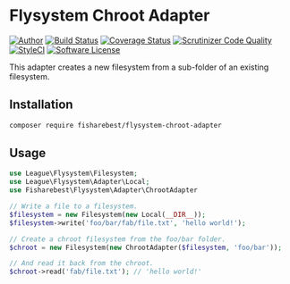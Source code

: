 # Flysystem Chroot Adapter

[![Author](http://img.shields.io/badge/author-@fisharebest-blue.svg?style=flat-square)](https://github.com/fisharebest)
[![Build Status](https://travis-ci.org/fisharebest/flysystem-chroot-adapter.svg?branch=master)](https://travis-ci.org/fisharebest/flysystem-chroot-adapter)
[![Coverage Status](https://coveralls.io/repos/github/fisharebest/flysystem-chroot-adapter/badge.svg?branch=master)](https://coveralls.io/github/fisharebest/flysystem-chroot-adapter?branch=master)
[![Scrutinizer Code Quality](https://scrutinizer-ci.com/g/fisharebest/flysystem-chroot-adapter/badges/quality-score.png?b=master)](https://scrutinizer-ci.com/g/fisharebest/flysystem-chroot-adapter/?branch=master)
[![StyleCI](https://github.styleci.io/repos/166235152/shield?branch=master)](https://github.styleci.io/repos/166235152)
[![Software License](https://img.shields.io/badge/license-MIT-brightgreen.svg?style=flat-square)](LICENSE.md)

This adapter creates a new filesystem from a sub-folder of an existing filesystem.

## Installation

```bash
composer require fisharebest/flysystem-chroot-adapter
```

## Usage

```php
use League\Flysystem\Filesystem;
use League\Flysystem\Adapter\Local;
use Fisharebest\Flysystem\Adapter\ChrootAdapter

// Write a file to a filesystem.
$filesystem = new Filesystem(new Local(__DIR__));
$filesystem->write('foo/bar/fab/file.txt', 'hello world!');

// Create a chroot filesystem from the foo/bar folder.
$chroot = new Filesystem(new ChrootAdapter($filesystem, 'foo/bar'));

// And read it back from the chroot.
$chroot->read('fab/file.txt'); // 'hello world!'
```
